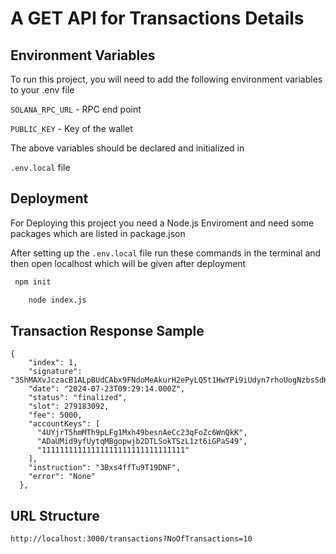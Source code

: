 
# A GET API for Transactions Details 




## Environment Variables

To run this project, you will need to add the following environment variables to your .env file

`SOLANA_RPC_URL` - RPC end point

`PUBLIC_KEY` - Key of the wallet 

The above variables should be declared and initialized in 

`.env.local` file





## Deployment


For Deploying this project you need a Node.js Enviroment and
need some packages which are listed in package.json 



After setting up the `.env.local` file run these commands in the terminal and then open localhost which will be given after deployment

```bash
 npm init
```

```bash
    node index.js
```




## Transaction Response Sample

```
{
    "index": 1,
    "signature": "3ShMAXvJczacB1ALpBUdCAbx9FNdoMeAkurH2ePyLQ5t1HwYPi9iUdyn7rhoUogNzbsSdKkJWAZ16kbGSWWJfQTB",
    "date": "2024-07-23T09:29:14.000Z",
    "status": "finalized",
    "slot": 279183092,
    "fee": 5000,
    "accountKeys": [
      "4UYjrT5hmMTh9pLFg1Mxh49besnAeCc23qFoZc6WnQkK",
      "ADaUMid9yfUytqMBgopwjb2DTLSokTSzL1zt6iGPaS49",
      "11111111111111111111111111111111"
    ],
    "instruction": "3Bxs4ffTu9T19DNF",
    "error": "None"
  },
```


## URL Structure 

```
http://localhost:3000/transactions?NoOfTransactions=10

```